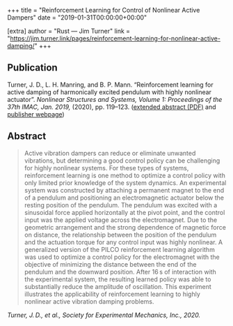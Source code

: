 +++
title = "Reinforcement Learning for Control of Nonlinear Active Dampers"
date = "2019-01-31T00:00:00+00:00"

[extra]
author = "Rust — Jim Turner"
link = "https://jim.turner.link/pages/reinforcement-learning-for-nonlinear-active-damping/"
+++
<h2 id="publication">Publication</h2>

<p>Turner, J. D., L. H. Manring, and B. P. Mann. “Reinforcement learning for
active damping of harmonically excited pendulum with highly nonlinear
actuator”. <em>Nonlinear Structures and Systems, Volume 1: Proceedings of the 37th
IMAC, Jan. 2019,</em> (2020), pp. 119–123. (<a href="https://jim.turner.link/downloads/IMAC_37i_4257_tur.pdf">extended
abstract (PDF)</a> and <a href="https://doi.org/10.1007/978-3-030-12391-8_15">publisher
webpage</a>)</p>

<h2 id="abstract">Abstract</h2>

<blockquote>
<p>Active vibration dampers can reduce or eliminate unwanted vibrations, but
determining a good control policy can be challenging for highly nonlinear
systems. For these types of systems, reinforcement learning is one method to
optimize a control policy with only limited prior knowledge of the system
dynamics. An experimental system was constructed by attaching a permanent
magnet to the end of a pendulum and positioning an electromagnetic actuator
below the resting position of the pendulum. The pendulum was excited with a
sinusoidal force applied horizontally at the pivot point, and the control
input was the applied voltage across the electromagnet. Due to the geometric
arrangement and the strong dependence of magnetic force on distance, the
relationship between the position of the pendulum and the actuation torque
for any control input was highly nonlinear. A generalized version of the
PILCO reinforcement learning algorithm was used to optimize a control policy
for the electromagnet with the objective of minimizing the distance between
the end of the pendulum and the downward position. After 16 s of interaction
with the experimental system, the resulting learned policy was able to
substantially reduce the amplitude of oscillation. This experiment
illustrates the applicability of reinforcement learning to highly nonlinear
active vibration damping problems.</p>
</blockquote>

<p><cite>Turner, J. D., et al., Society for Experimental Mechanics, Inc., 2020.</cite></p>